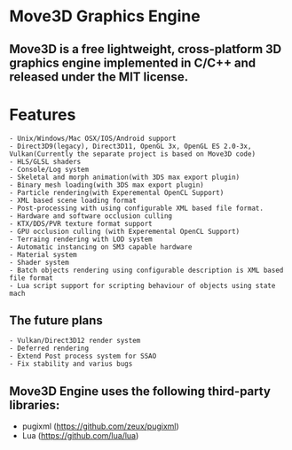 # Move3D Graphics Engine

## Move3D is a free lightweight, cross-platform 3D graphics engine implemented in C/C++ and released under the MIT license.
    
# Features

    - Unix/Windows/Mac OSX/IOS/Android support
    - Direct3D9(legacy), Direct3D11, OpenGL 3x, OpenGL ES 2.0-3x, Vulkan(Currently the separate project is based on Move3D code)
    - HLS/GLSL shaders
    - Console/Log system
    - Skeletal and morph animation(with 3DS max export plugin)
    - Binary mesh loading(with 3DS max export plugin)
    - Particle rendering(with Experemental OpenCL Support)
    - XML based scene loading format
    - Post-processing with using configurable XML based file format.
    - Hardware and software occlusion culling
    - KTX/DDS/PVR texture format support
    - GPU occlusion culling (with Experemental OpenCL Support)
    - Terraing rendering with LOD system
    - Automatic instancing on SM3 capable hardware
    - Material system
    - Shader system
    - Batch objects rendering using configurable description is XML based file format
    - Lua script support for scripting behaviour of objects using state mach
    
    
 ## The future plans
    - Vulkan/Direct3D12 render system
    - Deferred rendering
    - Extend Post process system for SSAO
    - Fix stability and varius bugs
    
## Move3D Engine uses the following third-party libraries:

- pugixml (https://github.com/zeux/pugixml)
- Lua (https://github.com/lua/lua)
